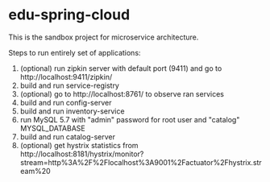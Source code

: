 # edu-spring-cloud

This is the sandbox project for microservice architecture.

Steps to run entirely set of applications:
1. (optional) run zipkin server with default port (9411) and go to http://localhost:9411/zipkin/
2. build and run service-registry
3. (optional) go to http://localhost:8761/ to observe ran services
4. build and run config-server
5. build and run inventory-service
6. run MySQL 5.7 with "admin" password for root user and "catalog" MYSQL_DATABASE
7. build and run catalog-server
8. (optional) get hystrix statistics from http://localhost:8181/hystrix/monitor?stream=http%3A%2F%2Flocalhost%3A9001%2Factuator%2Fhystrix.stream%20
